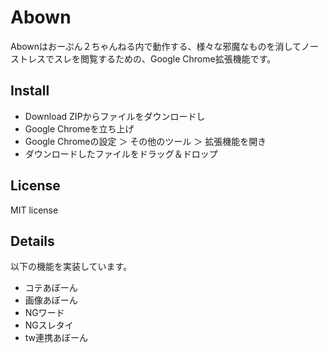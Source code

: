 Abown
=====

Abownはおーぷん２ちゃんねる内で動作する、様々な邪魔なものを消してノーストレスでスレを閲覧するための、Google Chrome拡張機能です。

Install
-----
- Download ZIPからファイルをダウンロードし
- Google Chromeを立ち上げ
- Google Chromeの設定 ＞ その他のツール ＞ 拡張機能を開き  
- ダウンロードしたファイルをドラッグ＆ドロップ 

License
-----
MIT license

Details
-----
以下の機能を実装しています。

- コテあぼーん
- 画像あぼーん
- NGワード
- NGスレタイ
- tw連携あぼーん